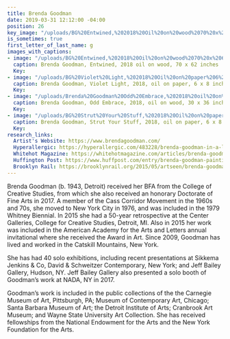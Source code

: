 ```yaml
---
title: Brenda Goodman
date: 2019-03-31 12:12:00 -04:00
position: 26
key_image: "/uploads/BG%20Entwined,%202018%20Oil%20on%20wood%2070%20x%2062%20inches.jpg"
is_sometimes: true
first_letter_of_last_name: g
images_with_captions:
- image: "/uploads/BG%20Entwined,%202018%20Oil%20on%20wood%2070%20x%2062%20inches.jpg"
  caption: Brenda Goodman, Entwined, 2018 oil on wood, 70 x 62 inches
  Key: 
- image: "/uploads/BG%20Violet%20Light,%202018%20Oil%20on%20paper%206%20x%208%20inches.jpg"
  caption: Brenda Goodman, Violet Light, 2018, oil on paper, 6 x 8 inches
  Key: 
- image: "/uploads/Brenda%20Goodman%20Odd%20Embrace,%202018%20oil%20on%20wood%2030%20x%2036%20inches.jpeg"
  caption: Brenda Goodman, Odd Embrace, 2018, oil on wood, 30 x 36 inches
  Key: 
- image: "/uploads/BG%20Strut%20Your%20Stuff,%202018%20Oil%20on%20paper%206%20x%208%20inches.jpg"
  caption: Brenda Goodman, Strut Your Stuff, 2018, oil on paper, 6 x 8 inches
  Key: 
research_links:
  Artist's Website: https://www.brendagoodman.com/
  Hyperallergic: https://hyperallergic.com/483228/brenda-goodman-in-a-lighter-place-sikkema-jenkins-and-co/
  Whitehot Magazine: https://whitehotmagazine.com/articles/brenda-goodman-turns-towards-light/3735
  Huffington Post: https://www.huffpost.com/entry/brenda-goodman-painting_b_1676521
  Brooklyn Rail: https://brooklynrail.org/2015/05/artseen/brenda-goodman-new-work
---
```


Brenda Goodman (b. 1943, Detroit) received her BFA from the College of Creative Studies, from which she also received an honorary Doctorate of Fine Arts in 2017. A member of the Cass Corridor Movement in the 1960s and 70s, she moved to New York City in 1976, and was included in the 1979 Whitney Biennial. In 2015 she had a 50-year retrospective at the Center Galleries, College for Creative Studies, Detroit, MI. Also in 2015 her work was included in the American Academy for the Arts and Letters annual invitational where she received the Award in Art. Since 2009, Goodman has lived and worked in the Catskill Mountains, New York.

She has had 40 solo exhibitions, including recent presentations at Sikkema Jenkins & Co, David & Schweitzer Contemporary, New York; and Jeff Bailey Gallery, Hudson, NY. Jeff Bailey Gallery also presented a solo booth of Goodman’s work at NADA, NY in 2017.  

Goodman’s work is included in the public collections of the the Carnegie Museum of Art, Pittsburgh, PA; Museum of Contemporary Art, Chicago; Santa Barbara Museum of Art; the Detroit Institute of Arts; Cranbrook Art Museum; and Wayne State University Art Collection. She has received fellowships from the National Endowment for the Arts and the New York Foundation for the Arts.
